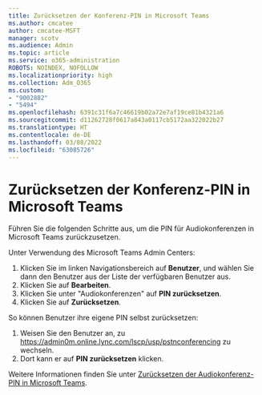```yaml
---
title: Zurücksetzen der Konferenz-PIN in Microsoft Teams
ms.author: cmcatee
author: cmcatee-MSFT
manager: scotv
ms.audience: Admin
ms.topic: article
ms.service: o365-administration
ROBOTS: NOINDEX, NOFOLLOW
ms.localizationpriority: high
ms.collection: Adm_O365
ms.custom:
- "9002882"
- "5494"
ms.openlocfilehash: 6391c31f6a7c46619b02a72e7af19ce81b4321a6
ms.sourcegitcommit: d11262728f0617a843a0117cb5172aa322022b27
ms.translationtype: HT
ms.contentlocale: de-DE
ms.lasthandoff: 03/08/2022
ms.locfileid: "63085726"
---
```

# <a name="reset-conferencing-pin-in-teams"></a>Zurücksetzen der Konferenz-PIN in Microsoft Teams

Führen Sie die folgenden Schritte aus, um die PIN für Audiokonferenzen in Microsoft Teams zurückzusetzen.  

Unter Verwendung des Microsoft Teams Admin Centers:

1. Klicken Sie im linken Navigationsbereich auf **Benutzer**, und wählen Sie dann den Benutzer aus der Liste der verfügbaren Benutzer aus.
2. Klicken Sie auf **Bearbeiten**.
3. Klicken Sie unter "Audiokonferenzen" auf **PIN zurücksetzen**.
4. Klicken Sie auf **Zurücksetzen**.

So können Benutzer ihre eigene PIN selbst zurücksetzen:
1. Weisen Sie den Benutzer an, zu https://admin0m.online.lync.com/lscp/usp/pstnconferencing zu wechseln.
2. Dort kann er auf **PIN zurücksetzen** klicken.

Weitere Informationen finden Sie unter [Zurücksetzen der Audiokonferenz-PIN in Microsoft Teams](https://docs.microsoft.com/microsoftteams/reset-the-audio-conferencing-pin-in-teams).
